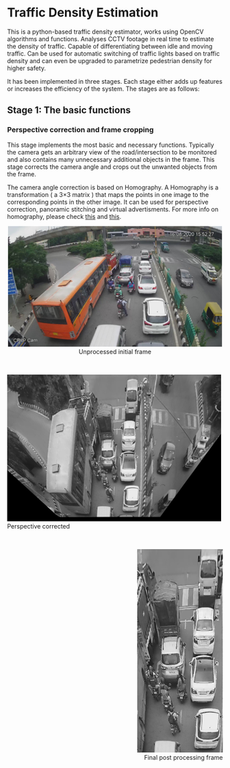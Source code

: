 # Traffic Density Estimation

This is a python-based traffic density estimator, works using OpenCV algorithms and functions. Analyses CCTV footage in real time to estimate the density of traffic. Capable of differentiating between idle and moving traffic. Can be used for automatic switching of traffic lights based on traffic density and can even be upgraded to parametrize pedestrian density for higher safety.

It has been implemented in three stages. Each stage either adds up features or increases the efficiency of the system. The stages are as follows:

## Stage 1: The basic functions
### Perspective correction and frame cropping

This stage implements the most basic and necessary functions. Typically the camera gets an arbitrary view of the road/intersection to be monitored and also contains many unnecessary additional objects in the frame. This stage corrects the camera angle and crops out the unwanted objects from the frame.

The camera angle correction is based on Homography. A Homography is a transformation ( a 3×3 matrix ) that maps the points in one image to the corresponding points in the other image. It can be used for perspective correction, panoramic stitching and virtual advertisments. For more info on homography, please check [this](https://docs.opencv.org/master/d9/dab/tutorial_homography.html) and [this](https://learnopencv.com/homography-examples-using-opencv-python-c/).

<p align="center">
  <img src="img/stage1_traffic.jpg" width="500"/><br>
	Unprocessed initial frame
</p>
<br>
<p align="left">
  <img src="img/stage1_traffic_perspective_corrected.jpg" width="500"/><br>
	Perspective corrected
</p>
<br>
<p align="right">
  <img src="img/stage1_traffic_proceseed.jpg" width="200"/><br>
	Final post processing frame
</p>
